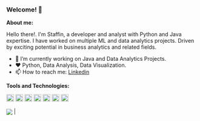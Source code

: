 ### Welcome! 👋

**About me:**

Hello there!. I'm Staffin, a developer and analyst with Python and Java expertise. I have worked on multiple ML and data analytics projects. Driven by exciting potential in business analytics and related fields.

- 🔭 I’m currently working on Java and Data Analytics Projects.
- ❤️ Python, Data Analysis, Data Visualization.
- 📫 How to reach me: [Linkedin](https://www.linkedin.com/in/staffin77/)

**Tools and Technologies:**

<code><img height="20" alt="Python" src="https://img.icons8.com/fluency/2x/python.png"></code>
<code><img height="20" alt="Java" src="https://img.icons8.com/color/344/java-coffee-cup-logo--v1.png"></code>
<code><img height="20" alt="Html" src="https://img.icons8.com/color/2x/html-5.png"></code>
<code><img height="20" alt="CSS" src="https://img.icons8.com/color/344/css3.png"></code>
<code><img height="20" alt="Spring" src="https://spring.io/images/spring-initializr-4291cc0115eb104348717b82161a81de.svg"></code>
<code><img height="20" alt="SQL" src="https://img.icons8.com/external-soft-fill-juicy-fish/344/external-sql-coding-and-development-soft-fill-soft-fill-juicy-fish.png"></code>
<code><img height="20" alt="Excel" src="https://img.icons8.com/color/344/ms-excel.png"></code>

 <a href="https://github.com/staffin-7/github-readme-stats"><img align="center" src="https://github-readme-stats.vercel.app/api/top-langs/?username=staffin-7&layout=compact&theme=buefy&hide_border=true" /></a> |

<!--
**staffin-7/staffin-7** is a ✨ _special_ ✨ repository because its `README.md` (this file) appears on your GitHub profile.

Here are some ideas to get you started:

- 🔭 I’m currently working on ...
- 🌱 I’m currently learning ...
- 👯 I’m looking to collaborate on ...
- 🤔 I’m looking for help with ...
- 💬 Ask me about ...
- 📫 How to reach me: ...
- 😄 Pronouns: ...
- ⚡ Fun fact: ...
-->

